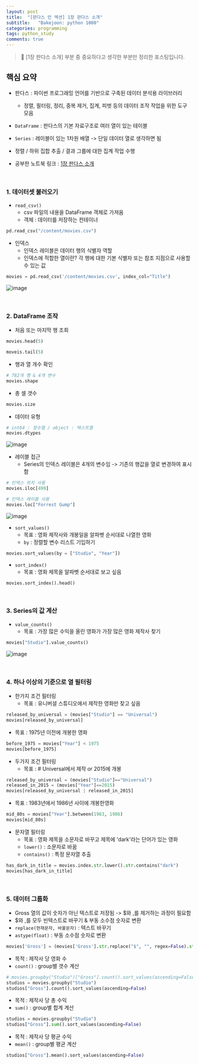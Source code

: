 ```yaml
---
layout: post
title:  "[판다스 인 액션] 1장 판다스 소개"
subtitle:   "Bakejoon: python 1000"
categories: programming
tags: python_study
comments: true
---
```


> 🚩 [1장 판다스 소개] 부분 중 중요하다고 생각한 부분만 정리한 포스팅입니다.

## 핵심 요약
* 판다스 : 파이썬 프로그래밍 언어를 기반으로 구축된 데이터 분석용 라이브러리
  * 정렬, 필터링, 정리, 중복 제거, 집계, 피벗 등의 데이터 조작 작업을 위한 도구 모음
* `DataFrame` : 판다스의 기본 자료구조로 여러 열이 있는 테이블
* `Series` : 레이블이 있는 1차원 배열 -> 단일 데이터 열로 생각하면 됨
* 정렬 / 하위 집합 추출 / 결과 그룹에 대한 집계 작업 수행

* 공부한 노트북 링크 : [1장 판다스 소개](https://github.com/ysjang0926/Study_Book/blob/main/Pandas_In_Action/study_chapter_01_introducing_pandas.ipynb)

<br>

### 1. 데이터셋 불러오기

* `read_csv()`
  * csv 파일의 내용을 DataFrame 객체로 가져옴
  * 객체 : 데이터를 저장하는 컨테이너
```python
pd.read_csv("/content/movies.csv")
```

* 인덱스
  * 인덱스 레이블은 데이터 행의 식별자 역할
  * 인덱스에 적합한 열이란? 각 행에 대한 기본 식별자 또는 참조 지점으로 사용할 수 있는 값
```python
movies = pd.read_csv('/content/movies.csv', index_col="Title")
```
![image](https://user-images.githubusercontent.com/54492747/204236663-28ef9e1e-83ae-453e-a052-6401ef15c4d8.png)

<br>

### 2. DataFrame 조작

* 처음 또는 마지막 행 조회
```python
movies.head(5)
```
```python
moveis.tail(5)
```

* 행과 열 개수 확인
```python
# 782개 행 & 4개 변수
movies.shape
```

* 총 셀 갯수
```python
movies.size
```

* 데이터 유형
```python
# int64 : 정수열 / object : 텍스트열
movies.dtypes
```
![image](https://user-images.githubusercontent.com/54492747/204237540-24afa949-fcab-446b-9c42-3aef5ada66bc.png)

* 레이블 접근
  * Series의 인덱스 레이블은 4개의 변수임 -> 기존의 행값을 열로 변경하여 표시함
```python
# 인덱스 위치 사용
movies.iloc[499]

# 인덱스 레이블 사용
movies.loc["Forrest Gump"]
```
![image](https://user-images.githubusercontent.com/54492747/204238195-6f597c13-2382-4b87-a05d-7ec9cc541ead.png)

* `sort_values()`
  * 목표 : 영화 제작사와 개봉일을 알파벳 순서대로 나열한 영화
  * `by` : 정렬할 변수 리스트 기입하기
```python
movies.sort_values(by = ["Studio", "Year"])
```

* `sort_index()`
  * 목표 : 영화 제목을 알파벳 순서대로 보고 싶음
```python
movies.sort_index().head()
```

<br>

### 3. Series의 값 계산

* `value_counts()`
  * 목표 : 가장 많은 수익을 올린 영화가 가장 많은 영화 제작사 찾기
```python
movies["Studio"].value_counts()
```
![image](https://user-images.githubusercontent.com/54492747/204242468-1a40a59e-38ec-486a-aa28-3d3ecde30594.png)

<br>

### 4. 하나 이상의 기준으로 열 필터링

* 한가지 조건 필터링
  * 목표 : 유니버셜 스튜디오에서 제작한 영화만 찾고 싶음
```python
released_by_universal = (movies["Studio"] == "Universal")
movies[released_by_universal]
```

  *  목표 : 1975년 이전에 개봉한 영화
```python
before_1975 = movies["Year"] < 1975
movies[before_1975]
```

* 두가지 조건 필터링
  * 목표 : # Universal에서 제작 or 2015에 개봉
```python
released_by_universal = (movies["Studio"]=="Universal")
released_in_2015 = (movies["Year"]==2015)
movies[released_by_universal | released_in_2015] 
```

  * 목표 : 1983년에서 1986년 사이에 개봉한영화
```python
mid_80s = movies["Year"].between(1983, 1986)
movies[mid_80s]
```

* 문자열 필터링
  * 목표 : 영화 제목을 소문자로 바꾸고 제목에 'dark'라는 단어가 있는 영화
  * `lower()` : 소문자로 바꿈
  * `contains()` : 특정 문자열 추출
```python
has_dark_in_title = movies.index.str.lower().str.contains("dark")
movies[has_dark_in_title]
```

<br>

### 5. 데이터 그룹화

* Gross 열의 값이 숫자가 아닌 텍스트로 저장됨 -> $와 ,를 제거하는 과정이 필요함
 * $와 ,를 모두 빈텍스트로 바꾸기 & 부동 소수점 숫자로 변환
 * `replace(현재문자, 바꿀문자)` : 텍스트 바꾸기
 * `astype(float)` : 부동 소수점 숫자로 변환
```python
movies['Gross'] = (movies['Gross'].str.replace("$", "", regex=False).str.replace(",", "", regex=False).astype(float))
```

* 목적 : 제작사 당 영화 수
 * `count()` : group별 갯수 계산
```python
# movies.groupby("Studio")["Gross"].count().sort_values(ascending=False)
studios = movies.groupby("Studio")
studios["Gross"].count().sort_values(ascending=False)
```

* 목적 : 제작사 당 총 수익
 * `sum()` : group별 합계 계산
```python
studios = movies.groupby("Studio")
studios["Gross"].sum().sort_values(ascending=False)
```

* 목적 : 제작사 당 평균 수익
 * `mean()` : group별 평균 계산
```python
studios["Gross"].mean().sort_values(ascending=False)
```
